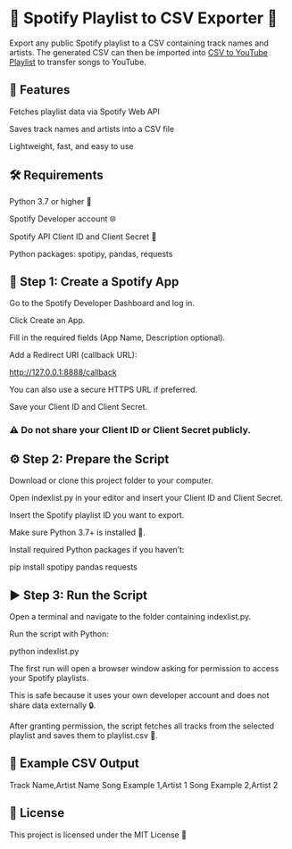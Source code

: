 # 🎵 Spotify Playlist to CSV Exporter 🎵

Export any public Spotify playlist to a CSV containing track names and artists. The generated CSV can then be imported into [CSV to YouTube Playlist](https://github.com/OmurEKiraz/CSVtoYoutubePlaylist)
 to transfer songs to YouTube.

## 🚀 Features

Fetches playlist data via Spotify Web API

Saves track names and artists into a CSV file

Lightweight, fast, and easy to use

## 🛠 Requirements

Python 3.7 or higher 🐍

Spotify Developer account 🌐

Spotify API Client ID and Client Secret 🔑

Python packages: spotipy, pandas, requests

## 🔧 Step 1: Create a Spotify App

Go to the Spotify Developer Dashboard
 and log in.

Click Create an App.

Fill in the required fields (App Name, Description optional).

Add a Redirect URI (callback URL):

http://127.0.0.1:8888/callback


You can also use a secure HTTPS URL if preferred.

Save your Client ID and Client Secret.
### ⚠️ Do not share your Client ID or Client Secret publicly.

## ⚙️ Step 2: Prepare the Script

Download or clone this project folder to your computer.

Open indexlist.py in your editor and insert your Client ID and Client Secret.

Insert the Spotify playlist ID you want to export.

Make sure Python 3.7+ is installed 🐍.

Install required Python packages if you haven’t:

pip install spotipy pandas requests

## ▶️ Step 3: Run the Script

Open a terminal and navigate to the folder containing indexlist.py.

Run the script with Python:

python indexlist.py


The first run will open a browser window asking for permission to access your Spotify playlists.

This is safe because it uses your own developer account and does not share data externally 🔒.

After granting permission, the script fetches all tracks from the selected playlist and saves them to playlist.csv 📄.

## 📂 Example CSV Output
Track Name,Artist Name
Song Example 1,Artist 1
Song Example 2,Artist 2

## 📜 License

This project is licensed under the MIT License 📝
